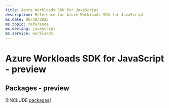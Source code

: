 ```yaml
---
title: Azure Workloads SDK for JavaScript
description: Reference for Azure Workloads SDK for JavaScript
ms.date: 06/30/2025
ms.topic: reference
ms.devlang: javascript
ms.service: workloads
---
```

# Azure Workloads SDK for JavaScript - preview
## Packages - preview
[!INCLUDE [packages](workloads-index.md)]